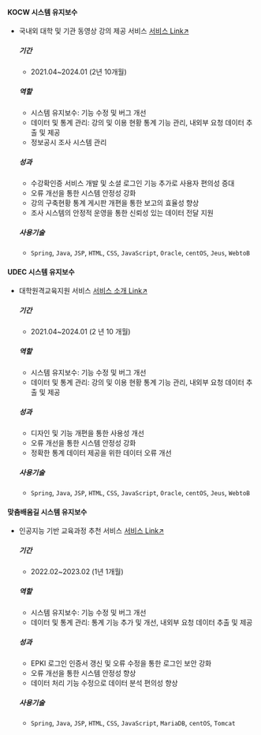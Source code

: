 #### KOCW 시스템 유지보수
- 국내외 대학 및 기관 동영상 강의 제공 서비스 [서비스 Link↗](https://www.kocw.net/)
  
  ##### 기간
  - 2021.04~2024.01 (2년 10개월) 

  ##### 역할
  - 시스템 유지보수: 기능 수정 및 버그 개선
  - 데이터 및 통계 관리: 강의 및 이용 현황 통계 기능 관리, 내외부 요청 데이터 추출 및 제공
  - 정보공시 조사 시스템 관리

  ##### 성과
  - 수강확인증 서비스 개발 및 소셜 로그인 기능 추가로 사용자 편의성 증대 
  - 오류 개선을 통한 시스템 안정성 강화
  - 강의 구축현황 통계 게시판 개편을 통한 보고의 효율성 향상
  - 조사 시스템의 안정적 운영을 통한 신뢰성 있는 데이터 전달 지원

  ##### 사용기술
  - `Spring`, `Java`, `JSP`, `HTML`, `CSS`, `JavaScript`, `Oracle`, `centOS`, `Jeus`, `WebtoB`
 

#### UDEC 시스템 유지보수
- 대학원격교육지원 서비스 [서비스 소개 Link↗](http://kocw-n.xcache.kinxcdn.com/etc/resource/1.%20%ED%86%B5%ED%95%A9%20%EB%88%84%EB%A6%AC%EC%A7%91(%ED%99%88%ED%8E%98%EC%9D%B4%EC%A7%80)%20%EC%9D%B4%EC%9A%A9%20%EA%B0%80%EC%9D%B4%EB%93%9C_%EC%88%98%EC%A0%95.pdf)
  
  ##### 기간
  - 2021.04~2024.01 (2 년 10 개월) 

  ##### 역할
  - 시스템 유지보수: 기능 수정 및 버그 개선
  - 데이터 및 통계 관리: 강의 및 이용 현황 통계 기능 관리, 내외부 요청 데이터 추출 및 제공

  ##### 성과
  - 디자인 및 기능 개편을 통한 사용성 개선
  - 오류 개선을 통한 시스템 안정성 강화
  - 정확한 통계 데이터 제공을 위한 데이터 오류 개선 

  ##### 사용기술
    - `Spring`, `Java`, `JSP`, `HTML`, `CSS`, `JavaScript`, `Oracle`, `centOS`, `Jeus`, `WebtoB`
 

#### 맞춤배움길 시스템 유지보수
- 인공지능 기반 교육과정 추천 서비스 [서비스 Link↗](https://cures.kr/)
  
  ##### 기간
  - 2022.02~2023.02 (1년 1개월) 

  ##### 역할
  - 시스템 유지보수: 기능 수정 및 버그 개선
  - 데이터 및 통계 관리: 통계 기능 추가 및 개선, 내외부 요청 데이터 추출 및 제공

  ##### 성과
  - EPKI 로그인 인증서 갱신 및 오류 수정을 통한 로그인 보안 강화
  - 오류 개선을 통한 시스템 안정성 향상
  - 데이터 처리 기능 수정으로 데이터 분석 편의성 향상

  ##### 사용기술
  - `Spring`, `Java`, `JSP`, `HTML`, `CSS`, `JavaScript`, `MariaDB`, `centOS`, `Tomcat`
